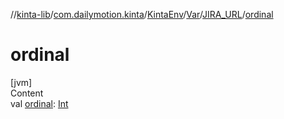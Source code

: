 //[kinta-lib](../../../../../index.md)/[com.dailymotion.kinta](../../../index.md)/[KintaEnv](../../index.md)/[Var](../index.md)/[JIRA_URL](index.md)/[ordinal](ordinal.md)



# ordinal  
[jvm]  
Content  
val [ordinal](ordinal.md): [Int](https://kotlinlang.org/api/latest/jvm/stdlib/kotlin/-int/index.html)  



